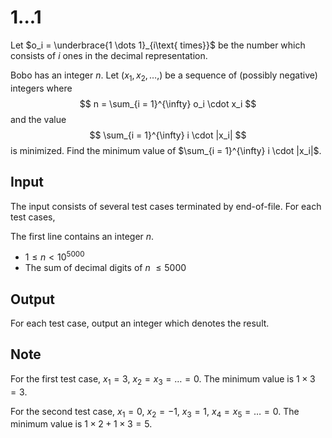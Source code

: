 # 1...1

Let $o_i = \underbrace{1 \dots 1}_{i\text{ times}}$ be the number which consists of $i$ ones in the decimal representation.

Bobo has an integer $n$. Let $(x_1, x_2, \dots, )$ be a sequence of (possibly negative) integers where
$$
n = \sum_{i = 1}^{\infty} o_i \cdot x_i
$$
and the value
$$
\sum_{i = 1}^{\infty} i \cdot |x_i|
$$
is minimized. Find the minimum value of $\sum_{i = 1}^{\infty} i \cdot |x_i|$.

## Input

The input consists of several test cases terminated by end-of-file. For each test cases,

The first line contains an integer $n$.

* $1 \leq n < 10^{5000}$
* The sum of decimal digits of $n$ $\leq 5000$

## Output

For each test case, output an integer which denotes the result.

<!--SAMPLES-->

## Note

For the first test case, $x_1 = 3$, $x_2 = x_3 = \dots = 0$. The minimum value is $1 \times 3 = 3$.

For the second test case, $x_1 = 0$, $x_2 = -1$, $x_3 = 1$, $x_4 = x_5 = \dots = 0$. The minimum value is  $1 \times 2 + 1 \times 3 = 5$.
